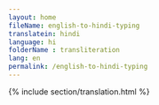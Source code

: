 ```yaml
--- 
layout: home 
fileName: english-to-hindi-typing
translatein: hindi
language: hi
folderName : transliteration
lang: en
permalink: /english-to-hindi-typing
---
```

{% include section/translation.html %}